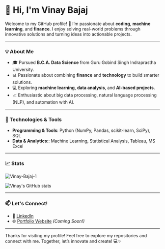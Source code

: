 # 👋 Hi, I'm Vinay Bajaj  

Welcome to my GitHub profile! 🚀 I’m passionate about **coding**, **machine learning**, and **finance**. I enjoy solving real-world problems through innovative solutions and turning ideas into actionable projects.

---

### 💡 About Me
- 🎓 Pursued **B.C.A. Data Science** from Guru Gobind Singh Indraprastha University.
- 📊 Passionate about combining **finance** and **technology** to build smarter solutions.
- 💻 Exploring **machine learning**, **data analysis**, and **AI-based projects**.
- 📈 Enthusiastic about big data processing, natural language processing (NLP), and automation with AI.

---

### 🔧 Technologies & Tools
- **Programming & Tools**: Python (NumPy, Pandas, scikit-learn, SciPy), SQL
- **Data & Analytics:**: Machine Learning, Statistical Analysis, Tableau, MS Excel


---

### 📈 Stats
<p align="left"> 
    <img src="https://komarev.com/ghpvc/?username=Vinay-Bajaj-1&label=Profile%20views&color=0e75b6&style=flat" alt="Vinay-Bajaj-1" /> 
</p>

![Vinay's GitHub stats](https://github-readme-stats.vercel.app/api?username=Vinay-Bajaj-1&show_icons=true&theme=radical)

---

### 📫 Let's Connect!
- 💼 [LinkedIn](https://www.linkedin.com/in/vinay-bajaj-aa5868229/)  
- 🌐 [Portfolio Website](#) *(Coming Soon!)*

---

Thanks for visiting my profile! Feel free to explore my repositories and connect with me. Together, let’s innovate and create! 💻✨
